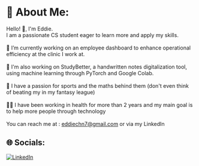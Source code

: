 # 💫 About Me:
Hello! 👋, I'm Eddie. <br>I am a passionate CS student eager to learn more and apply my skills.<br><br>🏥 I’m currently working on an employee dashboard to enhance operational efficiency at the clinic I work at.<br><br>📝 I'm also working on StudyBetter, a handwritten notes digitalization tool, using machine learning through PyTorch and Google Colab.<br><br>🏀 I have a passion for sports and the maths behind them (don't even think of beating my in my fantasy league)<br><br>🧑‍⚕️ I have been working in health for more than 2 years and my main goal is to help more people through technology<br><br>You can reach me at : eddiechn7@gmail.com or via my LinkedIn 
## 🌐 Socials:
[![LinkedIn](https://img.shields.io/badge/LinkedIn-%230077B5.svg?logo=linkedin&logoColor=white)](https://linkedin.com/in/eddiechn) 

